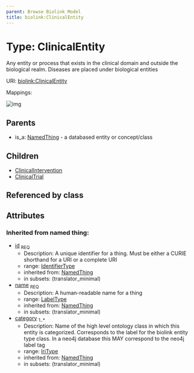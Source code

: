 ```yaml
---
parent: Browse Biolink Model
title: biolink:ClinicalEntity
---
```


# Type: ClinicalEntity


Any entity or process that exists in the clinical domain and outside the biological realm. Diseases are placed under biological entities

URI: [biolink:ClinicalEntity](https://w3id.org/biolink/vocab/ClinicalEntity)

Mappings:

![img](http://yuml.me/diagram/nofunky;dir:TB/class/\[ClinicalEntity&#124;id(i):identifier_type;name(i):label_type;category(i):iri_type%20%2B]^-\[ClinicalTrial],%20\[ClinicalEntity]^-\[ClinicalIntervention],%20\[NamedThing]^-\[ClinicalEntity])

## Parents

 *  is_a: [NamedThing](NamedThing.md) - a databased entity or concept/class

## Children

 * [ClinicalIntervention](ClinicalIntervention.md)
 * [ClinicalTrial](ClinicalTrial.md)

## Referenced by class


## Attributes


### Inherited from named thing:

 * [id](id.md)  <sub>REQ</sub>
    * Description: A unique identifier for a thing. Must be either a CURIE shorthand for a URI or a complete URI
    * range: [IdentifierType](types/IdentifierType.md)
    * inherited from: [NamedThing](NamedThing.md)
    * in subsets: (translator_minimal)
 * [name](name.md)  <sub>REQ</sub>
    * Description: A human-readable name for a thing
    * range: [LabelType](types/LabelType.md)
    * inherited from: [NamedThing](NamedThing.md)
    * in subsets: (translator_minimal)
 * [category](category.md)  <sub>1..*</sub>
    * Description: Name of the high level ontology class in which this entity is categorized. Corresponds to the label for the biolink entity type class. In a neo4j database this MAY correspond to the neo4j label tag
    * range: [IriType](types/IriType.md)
    * inherited from: [NamedThing](NamedThing.md)
    * in subsets: (translator_minimal)
